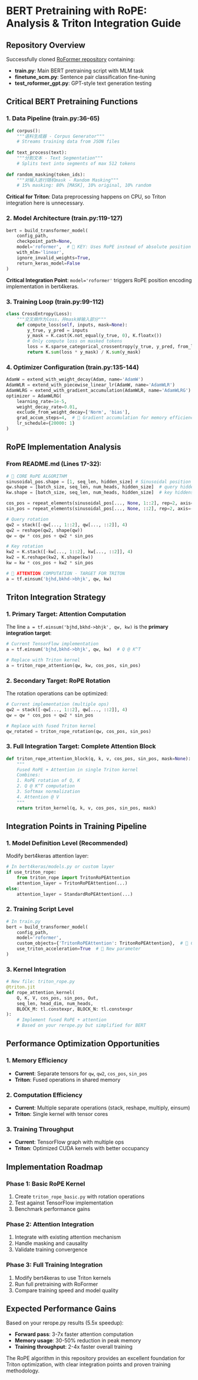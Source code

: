 # BERT Pretraining with RoPE: Analysis & Triton Integration Guide

## Repository Overview

Successfully cloned [RoFormer repository](https://github.com/ZhuiyiTechnology/roformer) containing:
- **train.py**: Main BERT pretraining script with MLM task
- **finetune_scm.py**: Sentence pair classification fine-tuning
- **test_roformer_gpt.py**: GPT-style text generation testing

## Critical BERT Pretraining Functions

### 1. **Data Pipeline (train.py:36-65)**

```python
def corpus():
    """语料生成器 - Corpus Generator"""
    # Streams training data from JSON files
    
def text_process(text):
    """分割文本 - Text Segmentation"""
    # Splits text into segments of max 512 tokens
    
def random_masking(token_ids):
    """对输入进行随机mask - Random Masking"""
    # 15% masking: 80% [MASK], 10% original, 10% random
```

**Critical for Triton**: Data preprocessing happens on CPU, so Triton integration here is unnecessary.

### 2. **Model Architecture (train.py:119-127)**

```python
bert = build_transformer_model(
    config_path,
    checkpoint_path=None,
    model='roformer',  # 🎯 KEY: Uses RoPE instead of absolute position
    with_mlm='linear',
    ignore_invalid_weights=True,
    return_keras_model=False
)
```

**Critical Integration Point**: `model='roformer'` triggers RoPE position encoding implementation in bert4keras.

### 3. **Training Loop (train.py:99-112)**

```python
class CrossEntropy(Loss):
    """交叉熵作为loss，并mask掉输入部分"""
    def compute_loss(self, inputs, mask=None):
        y_true, y_pred = inputs
        y_mask = K.cast(K.not_equal(y_true, 0), K.floatx())
        # Only compute loss on masked tokens
        loss = K.sparse_categorical_crossentropy(y_true, y_pred, from_logits=True)
        return K.sum(loss * y_mask) / K.sum(y_mask)
```

### 4. **Optimizer Configuration (train.py:135-144)**

```python
AdamW = extend_with_weight_decay(Adam, name='AdamW')
AdamWLR = extend_with_piecewise_linear_lr(AdamW, name='AdamWLR')  
AdamWLRG = extend_with_gradient_accumulation(AdamWLR, name='AdamWLRG')
optimizer = AdamWLRG(
    learning_rate=1e-5,
    weight_decay_rate=0.01,
    exclude_from_weight_decay=['Norm', 'bias'],
    grad_accum_steps=4,  # 🎯 Gradient accumulation for memory efficiency
    lr_schedule={20000: 1}
)
```

## RoPE Implementation Analysis

### From README.md (Lines 17-32):

```python
# 🎯 CORE RoPE ALGORITHM
sinusoidal_pos.shape = [1, seq_len, hidden_size] # Sinusoidal position embeddings
qw.shape = [batch_size, seq_len, num_heads, hidden_size]  # query hiddens
kw.shape = [batch_size, seq_len, num_heads, hidden_size]  # key hiddens

cos_pos = repeat_elements(sinusoidal_pos[..., None, 1::2], rep=2, axis=-1)
sin_pos = repeat_elements(sinusoidal_pos[..., None, ::2], rep=2, axis=-1)

# Query rotation
qw2 = stack([-qw[..., 1::2], qw[..., ::2]], 4)
qw2 = reshape(qw2, shape(qw))
qw = qw * cos_pos + qw2 * sin_pos

# Key rotation  
kw2 = K.stack([-kw[..., 1::2], kw[..., ::2]], 4)
kw2 = K.reshape(kw2, K.shape(kw))
kw = kw * cos_pos + kw2 * sin_pos

# 🎯 ATTENTION COMPUTATION - TARGET FOR TRITON
a = tf.einsum('bjhd,bkhd->bhjk', qw, kw)
```

## Triton Integration Strategy

### 1. **Primary Target: Attention Computation**

The line `a = tf.einsum('bjhd,bkhd->bhjk', qw, kw)` is the **primary integration target**:

```python
# Current TensorFlow implementation
a = tf.einsum('bjhd,bkhd->bhjk', qw, kw)  # Q @ K^T

# Replace with Triton kernel
a = triton_rope_attention(qw, kw, cos_pos, sin_pos)
```

### 2. **Secondary Target: RoPE Rotation**

The rotation operations can be optimized:

```python
# Current implementation (multiple ops)
qw2 = stack([-qw[..., 1::2], qw[..., ::2]], 4)
qw = qw * cos_pos + qw2 * sin_pos

# Replace with fused Triton kernel
qw_rotated = triton_rope_rotation(qw, cos_pos, sin_pos)
```

### 3. **Full Integration Target: Complete Attention Block**

```python
def triton_rope_attention_block(q, k, v, cos_pos, sin_pos, mask=None):
    """
    Fused RoPE + Attention in single Triton kernel
    Combines:
    1. RoPE rotation of Q, K
    2. Q @ K^T computation  
    3. Softmax normalization
    4. Attention @ V
    """
    return triton_kernel(q, k, v, cos_pos, sin_pos, mask)
```

## Integration Points in Training Pipeline

### 1. **Model Definition Level (Recommended)**

Modify bert4keras attention layer:

```python
# In bert4keras/models.py or custom layer
if use_triton_rope:
    from triton_rope import TritonRoPEAttention
    attention_layer = TritonRoPEAttention(...)
else:
    attention_layer = StandardRoPEAttention(...)
```

### 2. **Training Script Level**

```python
# In train.py
bert = build_transformer_model(
    config_path,
    model='roformer',
    custom_objects={'TritonRoPEAttention': TritonRoPEAttention},  # 🎯 Custom layer
    use_triton_acceleration=True  # 🎯 New parameter
)
```

### 3. **Kernel Integration**

```python
# New file: triton_rope.py
@triton.jit
def rope_attention_kernel(
    Q, K, V, cos_pos, sin_pos, Out,
    seq_len, head_dim, num_heads,
    BLOCK_M: tl.constexpr, BLOCK_N: tl.constexpr
):
    # Implement fused RoPE + attention
    # Based on your rerope.py but simplified for BERT
```

## Performance Optimization Opportunities

### 1. **Memory Efficiency**
- **Current**: Separate tensors for `qw`, `qw2`, `cos_pos`, `sin_pos`
- **Triton**: Fused operations in shared memory

### 2. **Computation Efficiency**  
- **Current**: Multiple separate operations (stack, reshape, multiply, einsum)
- **Triton**: Single kernel with tensor cores

### 3. **Training Throughput**
- **Current**: TensorFlow graph with multiple ops
- **Triton**: Optimized CUDA kernels with better occupancy

## Implementation Roadmap

### Phase 1: Basic RoPE Kernel
1. Create `triton_rope_basic.py` with rotation operations
2. Test against TensorFlow implementation
3. Benchmark performance gains

### Phase 2: Attention Integration
1. Integrate with existing attention mechanism
2. Handle masking and causality
3. Validate training convergence

### Phase 3: Full Training Integration  
1. Modify bert4keras to use Triton kernels
2. Run full pretraining with RoFormer
3. Compare training speed and model quality

## Expected Performance Gains

Based on your rerope.py results (5.5x speedup):
- **Forward pass**: 3-7x faster attention computation
- **Memory usage**: 30-50% reduction in peak memory
- **Training throughput**: 2-4x faster overall training

The RoPE algorithm in this repository provides an excellent foundation for Triton optimization, with clear integration points and proven training methodology.
